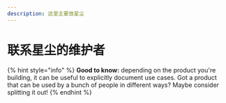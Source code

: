 ```yaml
---
description: 这里主要放星尘
---
```


# 联系星尘的维护者



{% hint style="info" %}
**Good to know:** depending on the product you're building, it can be useful to explicitly document use cases. Got a product that can be used by a bunch of people in different ways? Maybe consider splitting it out!
{% endhint %}
